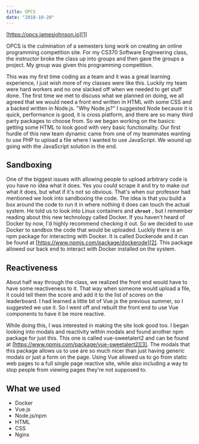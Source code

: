 ```yaml
---
title: OPCS
date: "2018-10-20"
---
```


[https://opcs.jamesjohnson.io][1]

OPCS is the culmination of a semesters long work on creating an online programming competition site. For my CS370 Software Engineering class, the instructor broke the class up into groups and then gave the groups a project. My group was given this programming competition.

This was my first time coding as a team and it was a great learning experience, I just wish more of my classes were like this. Luckily my team were hard workers and no one slacked off when we needed to get stuff done. The first time we met to discuss what we planned on doing, we all agreed that we would need a front end written in HTML with some CSS and a backed written in Node.js. "Why Node.js?" I suggested Node because it is quick, performance is good, it is cross platform, and there are so many third party packages to choose from. So we began working on the basics: getting some HTML to look good with very basic functionality. Our first hurdle of this new team dynamic came from one of my teammates wanting to use PHP to upload a file where I wanted to use JavaScript. We wound up going with the JavaScript solution in the end.

## Sandboxing

One of the biggest issues with allowing people to upload arbitrary code is you have no idea what it does. Yes you could scrape it and try to make out what it does, but what if it's not so obvious. That's when our professor had mentioned we look into sandboxing the code. The idea is that you build a box around the code to run it in where nothing it does can touch the actual system. He told us to look into Linux containers and **`chroot`** , but I remember reading about this new technology called Docker. If you haven't heard of Docker by now, I'd highly recommend checking it out. So we decided to use Docker to sandbox the code that would be uploaded. Luckily there is an npm package for interacting with Docker. It is called Dockerode and it can be found at [https://www.npmjs.com/package/dockerode][2]. This package allowed our back end to interact with Docker installed on the system.

## Reactiveness

About half way through the class, we realized the front end would have to have some reactiveness to it. That way when someone would upload a file, it could tell them the score and add it to the list of scores on the leaderboard. I had learned a little bit of Vue.js the previous summer, so I suggested we use it. So I went off and rebuilt the front end to use Vue components to have it be more reactive.

While doing this, I was interested in making the site look good too. I began looking into modals and reactivity within modals and found another npm package for just this. This one is called vue-sweetalert2 and can be found at [https://www.npmjs.com/package/vue-sweetalert2][3]. The modals that this package allows us to use are so much nicer than just having generic modals or just a form on the page. Using Vue allowed us to go from static web pages to a full single page reactive site, while also including a way to stop people from viewing pages they're not supposed to.

## What we used

- Docker
- Vue.js
- Node.js/npm
- HTML
- CSS
- Nginx

[1]: https://opcs.jamesjohnson.io
[2]: https://www.npmjs.com/package/dockerode
[3]: https://www.npmjs.com/package/vue-sweetalert2
